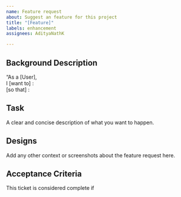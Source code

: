 ```yaml
---
name: Feature request
about: Suggest an feature for this project
title: "[Feature]"
labels: enhancement
assignees: AdityaNathK

---
```


## Background Description

“As a [User],  
I [want to] :  
[so that] :  

## Task
<!-- 
## Sub Tasks
Any subtasks related if this is user story
-->
A clear and concise description of what you want to happen.

## Designs

Add any other context or screenshots about the feature request here.

## Acceptance Criteria

This ticket is considered complete if

